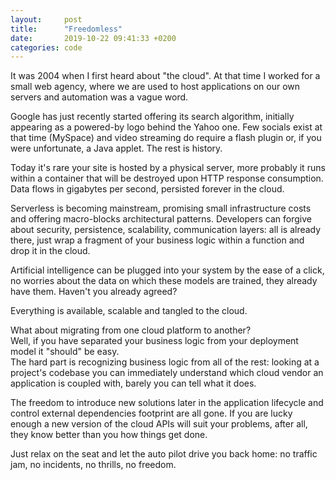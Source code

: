 ```yaml
---
layout:     post
title:      "Freedomless"
date:       2019-10-22 09:41:33 +0200
categories: code
---
```


It was 2004 when I first heard about "the cloud". At that time I worked for a small web agency, where we are used to host applications on our own servers and automation was a vague word.

Google has just recently started offering its search algorithm, initially appearing as a powered-by logo behind the Yahoo one. Few socials exist at that time (MySpace) and video streaming do require a flash plugin or, if you were unfortunate, a Java applet.  The rest is history.

Today it's rare your site is hosted by a physical server, more probably it runs within a container that will be destroyed upon HTTP response consumption. Data flows in gigabytes per second, persisted forever in the cloud. 

Serverless is becoming mainstream, promising small infrastructure costs and offering macro-blocks architectural patterns. Developers can forgive about security, persistence, scalability, communication layers: all is already there, just wrap a fragment of your business logic within a function and drop it in the cloud.

Artificial intelligence can be plugged into your system by the ease of a click, no worries about the data on which these models are trained, they already have them. Haven't you already agreed?

Everything is available, scalable and tangled to the cloud.

What about migrating from one cloud platform to another?  
Well, if you have separated your business logic from your deployment model it "should" be easy.  
The hard part is recognizing business logic from all of the rest: looking at a project's codebase you can immediately understand which cloud vendor an application is coupled with, barely you can tell what it does.

The freedom to introduce new solutions later in the application lifecycle and control external dependencies footprint are all gone. If you are lucky enough a new version of the cloud APIs will suit your problems, after all, they know better than you how things get done.

Just relax on the seat and let the auto pilot drive you back home: no traffic jam, no incidents, no thrills, no freedom.
